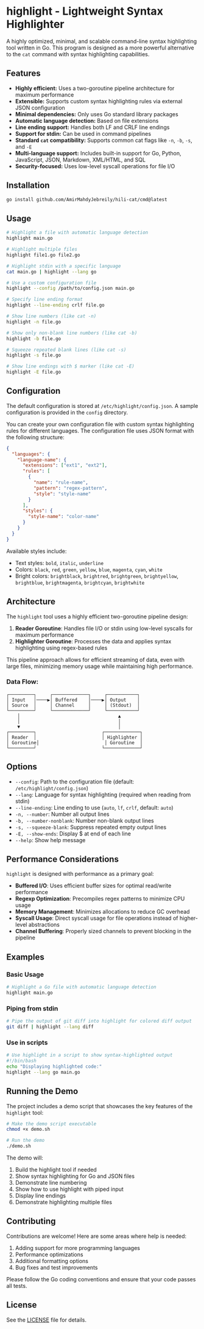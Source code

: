 # highlight - Lightweight Syntax Highlighter

A highly optimized, minimal, and scalable command-line syntax highlighting tool written in Go. This program is designed as a more powerful alternative to the `cat` command with syntax highlighting capabilities.

## Features

- **Highly efficient:** Uses a two-goroutine pipeline architecture for maximum performance
- **Extensible:** Supports custom syntax highlighting rules via external JSON configuration
- **Minimal dependencies:** Only uses Go standard library packages
- **Automatic language detection:** Based on file extensions
- **Line ending support:** Handles both LF and CRLF line endings
- **Support for stdin:** Can be used in command pipelines
- **Standard `cat` compatibility:** Supports common cat flags like `-n`, `-b`, `-s`, and `-E`
- **Multi-language support:** Includes built-in support for Go, Python, JavaScript, JSON, Markdown, XML/HTML, and SQL
- **Security-focused:** Uses low-level syscall operations for file I/O

## Installation

```bash
go install github.com/AmirMahdyJebreily/hili-cat/cmd@latest
```

## Usage

```bash
# Highlight a file with automatic language detection
highlight main.go

# Highlight multiple files
highlight file1.go file2.go

# Highlight stdin with a specific language
cat main.go | highlight --lang go

# Use a custom configuration file
highlight --config /path/to/config.json main.go

# Specify line ending format
highlight --line-ending crlf file.go

# Show line numbers (like cat -n)
highlight -n file.go

# Show only non-blank line numbers (like cat -b)
highlight -b file.go

# Squeeze repeated blank lines (like cat -s)
highlight -s file.go

# Show line endings with $ marker (like cat -E)
highlight -E file.go
```

## Configuration

The default configuration is stored at `/etc/highlight/config.json`. A sample configuration is provided in the `config` directory.

You can create your own configuration file with custom syntax highlighting rules for different languages. The configuration file uses JSON format with the following structure:

```json
{
  "languages": {
    "language-name": {
      "extensions": ["ext1", "ext2"],
      "rules": [
        {
          "name": "rule-name",
          "pattern": "regex-pattern",
          "style": "style-name"
        }
      ],
      "styles": {
        "style-name": "color-name"
      }
    }
  }
}
```

Available styles include:
- Text styles: `bold`, `italic`, `underline`
- Colors: `black`, `red`, `green`, `yellow`, `blue`, `magenta`, `cyan`, `white`
- Bright colors: `brightblack`, `brightred`, `brightgreen`, `brightyellow`, `brightblue`, `brightmagenta`, `brightcyan`, `brightwhite`

## Architecture

The `highlight` tool uses a highly efficient two-goroutine pipeline design:

1. **Reader Goroutine**: Handles file I/O or stdin using low-level syscalls for maximum performance
2. **Highlighter Goroutine**: Processes the data and applies syntax highlighting using regex-based rules

This pipeline approach allows for efficient streaming of data, even with large files, minimizing memory usage while maintaining high performance.

### Data Flow:

```
┌─────────┐     ┌─────────────┐     ┌───────────┐
│ Input   │────▶│ Buffered    │────▶│ Output    │
│ Source  │     │ Channel     │     │ (Stdout)  │
└─────────┘     └─────────────┘     └───────────┘
    │                                    ▲
    │                                    │
    ▼                                    │
┌─────────┐                        ┌─────────────┐
│ Reader  │                        │ Highlighter │
│ Goroutine│                        │ Goroutine  │
└─────────┘                        └─────────────┘
```

## Options

- `--config`: Path to the configuration file (default: `/etc/highlight/config.json`)
- `--lang`: Language for syntax highlighting (required when reading from stdin)
- `--line-ending`: Line ending to use (`auto`, `lf`, `crlf`, default: `auto`)
- `-n, --number`: Number all output lines
- `-b, --number-nonblank`: Number non-blank output lines
- `-s, --squeeze-blank`: Suppress repeated empty output lines
- `-E, --show-ends`: Display $ at end of each line
- `--help`: Show help message

## Performance Considerations

`highlight` is designed with performance as a primary goal:

- **Buffered I/O**: Uses efficient buffer sizes for optimal read/write performance
- **Regexp Optimization**: Precompiles regex patterns to minimize CPU usage
- **Memory Management**: Minimizes allocations to reduce GC overhead
- **Syscall Usage**: Direct syscall usage for file operations instead of higher-level abstractions
- **Channel Buffering**: Properly sized channels to prevent blocking in the pipeline

## Examples

### Basic Usage

```bash
# Highlight a Go file with automatic language detection
highlight main.go
```

### Piping from stdin

```bash
# Pipe the output of git diff into highlight for colored diff output
git diff | highlight --lang diff
```

### Use in scripts

```bash
# Use highlight in a script to show syntax-highlighted output
#!/bin/bash
echo "Displaying highlighted code:"
highlight --lang go main.go
```

## Running the Demo

The project includes a demo script that showcases the key features of the `highlight` tool:

```bash
# Make the demo script executable
chmod +x demo.sh

# Run the demo
./demo.sh
```

The demo will:
1. Build the highlight tool if needed
2. Show syntax highlighting for Go and JSON files
3. Demonstrate line numbering
4. Show how to use highlight with piped input
5. Display line endings
6. Demonstrate highlighting multiple files

## Contributing

Contributions are welcome! Here are some areas where help is needed:

1. Adding support for more programming languages
2. Performance optimizations
3. Additional formatting options
4. Bug fixes and test improvements

Please follow the Go coding conventions and ensure that your code passes all tests.

## License

See the [LICENSE](LICENSE) file for details.
